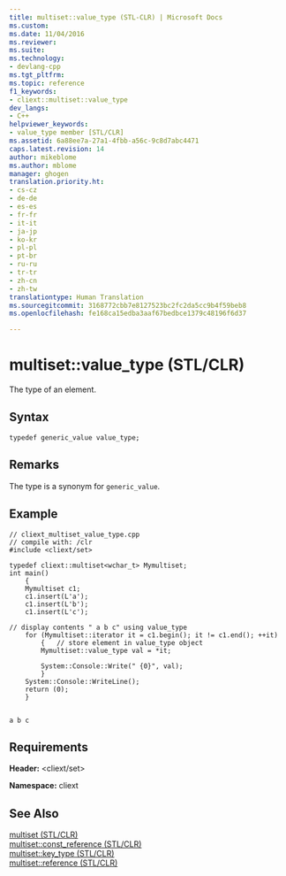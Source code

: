 ```yaml
---
title: multiset::value_type (STL-CLR) | Microsoft Docs
ms.custom: 
ms.date: 11/04/2016
ms.reviewer: 
ms.suite: 
ms.technology:
- devlang-cpp
ms.tgt_pltfrm: 
ms.topic: reference
f1_keywords:
- cliext::multiset::value_type
dev_langs:
- C++
helpviewer_keywords:
- value_type member [STL/CLR]
ms.assetid: 6a88ee7a-27a1-4fbb-a56c-9c8d7abc4471
caps.latest.revision: 14
author: mikeblome
ms.author: mblome
manager: ghogen
translation.priority.ht:
- cs-cz
- de-de
- es-es
- fr-fr
- it-it
- ja-jp
- ko-kr
- pl-pl
- pt-br
- ru-ru
- tr-tr
- zh-cn
- zh-tw
translationtype: Human Translation
ms.sourcegitcommit: 3168772cbb7e8127523bc2fc2da5cc9b4f59beb8
ms.openlocfilehash: fe168ca15edba3aaf67bedbce1379c48196f6d37

---
```

# multiset::value_type (STL/CLR)
The type of an element.  
  
## Syntax  
  
```  
typedef generic_value value_type;  
```  
  
## Remarks  
 The type is a synonym for `generic_value`.  
  
## Example  
  
```  
// cliext_multiset_value_type.cpp   
// compile with: /clr   
#include <cliext/set>   
  
typedef cliext::multiset<wchar_t> Mymultiset;   
int main()   
    {   
    Mymultiset c1;   
    c1.insert(L'a');   
    c1.insert(L'b');   
    c1.insert(L'c');   
  
// display contents " a b c" using value_type   
    for (Mymultiset::iterator it = c1.begin(); it != c1.end(); ++it)   
        {   // store element in value_type object   
        Mymultiset::value_type val = *it;   
  
        System::Console::Write(" {0}", val);   
        }   
    System::Console::WriteLine();   
    return (0);   
    }  
  
```  
  
```Output  
a b c  
```  
  
## Requirements  
 **Header:** \<cliext/set>  
  
 **Namespace:** cliext  
  
## See Also  
 [multiset (STL/CLR)](../dotnet/multiset-stl-clr.md)   
 [multiset::const_reference (STL/CLR)](../dotnet/multiset-const-reference-stl-clr.md)   
 [multiset::key_type (STL/CLR)](../dotnet/multiset-key-type-stl-clr.md)   
 [multiset::reference (STL/CLR)](../dotnet/multiset-reference-stl-clr.md)


<!--HONumber=Jan17_HO1-->


